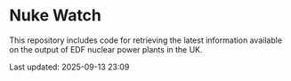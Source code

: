 # Nuke Watch

This repository includes code for retrieving the latest information available on the output of EDF nuclear power plants in the UK.

Last updated: 2025-09-13 23:09